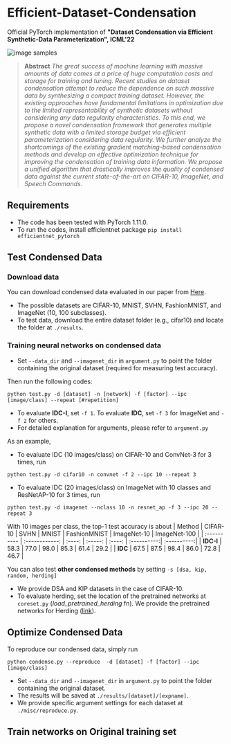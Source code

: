 # Efficient-Dataset-Condensation
Official PyTorch implementation of **"Dataset Condensation via Efficient Synthetic-Data Parameterization", ICML'22**

![image samples](images/title.png)

> **Abstract** *The great success of machine learning with massive amounts of data comes at a price of huge computation costs and storage for training and tuning. 
Recent studies on dataset condensation attempt to reduce the dependence on such massive data by synthesizing a compact training dataset. 
However, the existing approaches have fundamental limitations in optimization due to the limited representability of synthetic datasets without considering any data regularity characteristics.
To this end, we propose a novel condensation framework that generates multiple synthetic data with a limited storage budget via efficient parameterization considering data regularity. 
We further analyze the shortcomings of the existing gradient matching-based condensation methods and develop an effective optimization technique for improving the condensation of training data information. 
We propose a unified algorithm that drastically improves the quality of condensed data against the current state-of-the-art on CIFAR-10, ImageNet, and Speech Commands.*

## Requirements
- The code has been tested with PyTorch 1.11.0.   
- To run the codes, install efficientnet package ```pip install efficientnet_pytorch```

## Test Condensed Data
### Download data
You can download condensed data evaluated in our paper from [Here](https://drive.google.com/drive/folders/1yh0Hf2ia4b-1edMiAr1kXCH4eUcYNfmz?usp=sharing).
- The possible datasets are CIFAR-10, MNIST, SVHN, FashionMNIST, and ImageNet (10, 100 subclasses).
- To test data, download the entire dataset folder (e.g., cifar10) and locate the folder at ```./results```. 

### Training neural networks on condensed data
- Set ```--data_dir``` and ```--imagenet_dir``` in ```argument.py``` to point the folder containing the original dataset (required for measuring test accuracy).   

Then run the following codes:   
```
python test.py -d [dataset] -n [network] -f [factor] --ipc [image/class] --repeat [#repetition]
```
- To evaluate **IDC-I**, set ```-f 1```. To evaluate **IDC**, set ```-f 3``` for ImageNet and ```-f 2``` for others.
- For detailed explanation for arguments, please refer to ```argument.py```

As an example, 
- To evaluate IDC (10 images/class) on CIFAR-10 and ConvNet-3 for 3 times, run
```
python test.py -d cifar10 -n convnet -f 2 --ipc 10 --repeat 3
```
- To evaluate IDC (20 images/class) on ImageNet with 10 classes and ResNetAP-10 for 3 times, run
```
python test.py -d imagenet --nclass 10 -n resnet_ap -f 3 --ipc 20 --repeat 3
```

With 10 images per class, the top-1 test accuracy is about
| Method | CIFAR-10  | SVHN | MNIST | FashionMNIST | ImageNet-10  | ImageNet-100  |
| :---------- | :------------: | :----: | :-----: | :----: | :----------:| :----------:|
| **IDC-I** |  58.3  | 77.0 | 98.0 |  85.3 | 61.4 | 29.2  |
| **IDC** | 67.5 | 87.5 | 98.4 | 86.0  | 72.8 | 46.7  |



You can also test **other condensed methods** by setting ```-s [dsa, kip, random, herding]```
- We provide DSA and KIP datasets in the case of CIFAR-10. 
- To evaluate herding, set the location of the pretrained networks at ```coreset.py``` (*load_pretrained_herding* fn). We provide the pretrained networks for Herding ([link](https://drive.google.com/drive/folders/1Sk-IVb7YotbZ07WNJwfp4ID3tv6_MTnx?usp=sharing)).


## Optimize Condensed Data
To reproduce our condensed data, simply run
```
python condense.py --reproduce  -d [dataset] -f [factor] --ipc [image/class]
```
- Set ```--data_dir``` and ```--imagenet_dir``` in ```argument.py``` to point the folder containing the original dataset.   
- The results will be saved at ```./results/[dataset]/[expname]```. 
- We provide specific argument settings for each dataset at ```./misc/reproduce.py```.


## Train networks on Original training set
